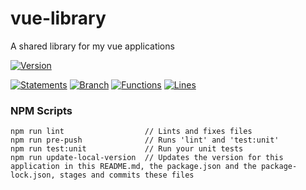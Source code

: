 # vue-library

 A shared library for my vue applications

[![Version](https://img.shields.io/badge/Version-20.06.08--1-blue.svg)](./src/)

[![Statements](https://img.shields.io/badge/Statements-86.89%25-green.svg)](./tests/unit/)
[![Branch](https://img.shields.io/badge/Branch-66.67%25-yellow.svg)](./tests/unit/)
[![Functions](https://img.shields.io/badge/Functions-83.09%25-green.svg)](./tests/unit/)
[![Lines](https://img.shields.io/badge/Lines-86.69%25-green.svg)](./tests/unit/)

### NPM Scripts

```
npm run lint                  // Lints and fixes files
npm run pre-push              // Runs 'lint' and 'test:unit'
npm run test:unit             // Run your unit tests
npm run update-local-version  // Updates the version for this application in this README.md, the package.json and the package-lock.json, stages and commits these files
```
